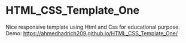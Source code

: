 # HTML_CSS_Template_One
Nice responsive template using Html and Css for educational purpose.
Demo:
https://ahmedhadrich209.github.io/HTML_CSS_Template_One/
